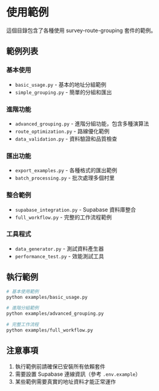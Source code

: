 # 使用範例

這個目錄包含了各種使用 survey-route-grouping 套件的範例。

## 範例列表

### 基本使用
- `basic_usage.py` - 基本的地址分組範例
- `simple_grouping.py` - 簡單的分組和匯出

### 進階功能
- `advanced_grouping.py` - 進階分組功能，包含多種演算法
- `route_optimization.py` - 路線優化範例
- `data_validation.py` - 資料驗證和品質檢查

### 匯出功能
- `export_examples.py` - 各種格式的匯出範例
- `batch_processing.py` - 批次處理多個村里

### 整合範例
- `supabase_integration.py` - Supabase 資料庫整合
- `full_workflow.py` - 完整的工作流程範例

### 工具程式
- `data_generator.py` - 測試資料產生器
- `performance_test.py` - 效能測試工具

## 執行範例

```bash
# 基本使用範例
python examples/basic_usage.py

# 進階分組範例
python examples/advanced_grouping.py

# 完整工作流程
python examples/full_workflow.py
```

## 注意事項

1. 執行範例前請確保已安裝所有依賴套件
2. 需要設置 Supabase 連線資訊（參考 `.env.example`）
3. 某些範例需要真實的地址資料才能正常運作
